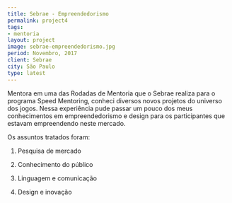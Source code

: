 ```yaml
---
title: Sebrae - Empreendedorismo
permalink: project4
tags:
- mentoria
layout: project
image: sebrae-empreendedorismo.jpg
period: Novembro, 2017
client: Sebrae
city: São Paulo
type: latest
---
```


Mentora em uma das Rodadas de Mentoria que o Sebrae realiza para o programa Speed Mentoring, conheci diversos novos projetos do universo dos jogos. Nessa experiência pude passar um pouco dos meus conhecimentos em empreendedorismo e design para os participantes que estavam empreendendo neste mercado.

Os assuntos tratados foram:

1. Pesquisa de mercado

2. Conhecimento do público

3. Linguagem e comunicação

4. Design e inovação


